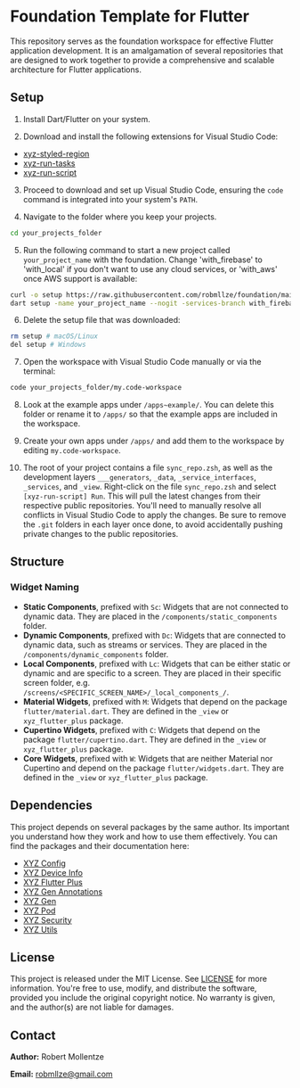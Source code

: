 # Foundation Template for Flutter

This repository serves as the foundation workspace for effective Flutter application development. It is an amalgamation of several repositories that are designed to work together to provide a comprehensive and scalable architecture for Flutter applications.

<!----------------------------------------------------------------------------->

## Setup

1. Install Dart/Flutter on your system.

2. Download and install the following extensions for Visual Studio Code:

- [xyz-styled-region](https://marketplace.visualstudio.com/items?itemName=robmllze.xyz-styled-region)
- [xyz-run-tasks](https://marketplace.visualstudio.com/items?itemName=robmllze.xyz-run-tasks)
- [xyz-run-script](https://marketplace.visualstudio.com/items?itemName=robmllze.xyz-run-script)

3. Proceed to download and set up Visual Studio Code, ensuring the `code` command is integrated into your system's `PATH`.

4. Navigate to the folder where you keep your projects.

```zsh
cd your_projects_folder
```

5. Run the following command to start a new project called `your_project_name` with the foundation. Change 'with_firebase' to 'with_local' if you don't want to use any cloud services, or 'with_aws' once AWS support is available:

```zsh
curl -o setup https://raw.githubusercontent.com/robmllze/foundation/main/setup.dart
dart setup -name your_project_name --nogit -services-branch with_firebase
```

6. Delete the setup file that was downloaded:

```zsh
rm setup # macOS/Linux
del setup # Windows
```

7. Open the workspace with Visual Studio Code manually or via the terminal:

```zsh
code your_projects_folder/my.code-workspace
```

8. Look at the example apps under `/apps~example/`. You can delete this folder or rename it to `/apps/` so that the example apps are included in the workspace.

9. Create your own apps under `/apps/` and add them to the workspace by editing `my.code-workspace`.

10. The root of your project contains a file `sync_repo.zsh`, as well as the development layers `___generators`, `_data`, `_service_interfaces`, `_services`, and `_view`. Right-click on the file `sync_repo.zsh` and select `[xyz-run-script] Run`. This will pull the latest changes from their respective public repositories. You'll need to manually resolve all conflicts in Visual Studio Code to apply the changes. Be sure to remove the `.git` folders in each layer once done, to avoid accidentally pushing private changes to the public repositories.

<!----------------------------------------------------------------------------->

## Structure

### Widget Naming

- **Static Components**, prefixed with `Sc`: Widgets that are not connected to dynamic data. They are placed in the `/components/static_components` folder.
- **Dynamic Components**, prefixed with `Dc`: Widgets that are connected to dynamic data, such as streams or services. They are placed in the `/components/dynamic_components` folder.
- **Local Components**, prefixed with `Lc`: Widgets that can be either static or dynamic and are specific to a screen. They are placed in their specific screen folder, e.g. `/screens/<SPECIFIC_SCREEN_NAME>/_local_components_/`.
- **Material Widgets**, prefixed with `M`: Widgets that depend on the package `flutter/material.dart`. They are defined in the `_view` or `xyz_flutter_plus` package.
- **Cupertino Widgets**, prefixed with `C`: Widgets that depend on the package `flutter/cupertino.dart`. They are defined in the `_view` or `xyz_flutter_plus` package.
- **Core Widgets**, prefixed with `W`: Widgets that are neither Material nor Cupertino and depend on the package `flutter/widgets.dart`. They are defined in the `_view` or `xyz_flutter_plus` package.

<!----------------------------------------------------------------------------->

## Dependencies

This project depends on several packages by the same author. Its important you understand how they work and how to use them effectively. You can find the packages and their documentation here:

- [XYZ Config](https://pub.dev/packages/xyz_config)
- [XYZ Device Info](https://pub.dev/packages/xyz_device_info)
- [XYZ Flutter Plus](https://pub.dev/packages/xyz_flutter_plus)
- [XYZ Gen Annotations](https://pub.dev/packages/xyz_gen_annotations)
- [XYZ Gen](https://pub.dev/packages/xyz_gen)
- [XYZ Pod](https://pub.dev/packages/xyz_pod)
- [XYZ Security](https://pub.dev/packages/xyz_security)
- [XYZ Utils](https://pub.dev/packages/xyz_utils)

<!----------------------------------------------------------------------------->

## License

This project is released under the MIT License. See [LICENSE](https://raw.githubusercontent.com/robmllze/foundation/main/LICENSE) for more information. You're free to use, modify, and distribute the software, provided you include the original copyright notice. No warranty is given, and the author(s) are not liable for damages.

<!----------------------------------------------------------------------------->

## Contact

**Author:** Robert Mollentze

**Email:** robmllze@gmail.com
